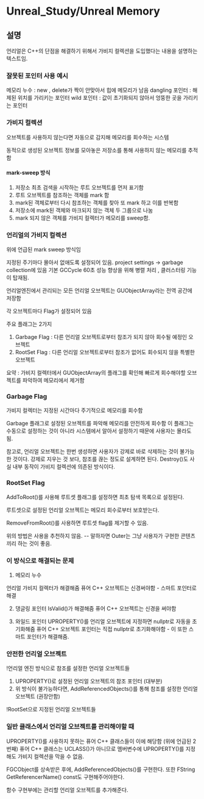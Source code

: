 # Unreal_Study/Unreal Memory

## 설명

언리얼은 C++의 단점을 해결하기 위해서 가비지 컬렉션을 도입했다는 내용을 설명하는 텍스트임.

### 잘못된 포인터 사용 예시

메모리 누수 : new , delete가 짝이 안맞아서 힙에 메모리가 남음
dangling 포인터 : 해제된 위치를 가리키는 포인터
wild 포인터 : 값이 초기화되지 않아서 엉뚱한 곳을 가리키는 포인터

### 가비지 컬렉션

오브젝트를 사용하지 않는다면 자동으로 감지해 메모리를 회수하는 시스템

동적으로 생성된 오브젝트 정보를 모아놓은 저장소를 통해 사용하지 않는 메모리를 추적함

#### mark-sweep 방식

1. 저장소 최초 검색을 시작하는 루트 오브젝트를 먼저 표기함
2. 루트 오브젝트를 참조하는 객체를 mark 함
3. mark된 객체로부터 다시 참조하는 객체를 찾아 또 mark 하고 이를 반복함
4. 저장소에 mark된 객체와 마크되지 않는 객체 두 그룹으로 나눔
5. mark 되지 않은 객체를 가비지 컬렉터가 메모리를 sweep함.

### 언리얼의 가비지 컬렉션

위에 언급된 mark sweep 방식임

지정된 주기마다 몰아서 없애도록 설정되어 있음.
project settings -> garbage collection에 있음 기본 GCCycle 60초
성능 향상을 위해 병렬 처리 , 클러스터링 기능이 탑재됨.

언리얼엔진에서 관리되는 모든 언리얼 오브젝트는 GUObjectArray라는 전역 공간에 저장함

각 오브젝트마다 Flag가 설정되어 있음

주요 플래그는 2가지

1. Garbage Flag : 다른 언리얼 오브젝트로부터 참조가 되지 않아 회수될 예정인 오브젝트
2. RootSet Flag : 다른 언리얼 오브젝트로부터 참조가 없어도 회수되지 않을 특별한 오브젝트

요약 : 가비지 컬렉터에서 GUObjectArray의 플래그를 확인해 빠르게 회수해야할 오브젝트를 파악하여 메모리에서 제거함

### Garbage Flag

가비지 컬렉터는 지정된 시간마다 주기적으로 메모리를 회수함

Garbage 플래그로 설정된 오브젝트를 파악해 메모리를 안전하게 회수함
이 플래그는 수동으로 설정하는 것이 아니라 시스템에서 알아서 설정하기 때문에 사용자는 몰라도 됨.

참고로, 언리얼 오브젝트는 한번 생성하면 사용자가 강제로 바로 삭제하는 것이 불가능한 것이다.
강제로 지우는 것 보다, 참조를 끊는 정도로 설계하면 된다.
Destroy()도 사실 내부 동작이 가비지 컬렉션에 의존된 방식이다.

### RootSet Flag

AddToRoot()를 사용해 루트셋 플래그를 설정하면 최초 탐색 목록으로 설정된다.

루트셋으로 설정된 언리얼 오브젝트는 메모리 회수로부터 보호받는다.

RemoveFromRoot()를 사용하면 루트셋 flag를 제거할 수 있음.

위의 방법은 사용을 추천하지 않음. -- 말하자면 Outer는 그냥 사용자가 구현한 콘텐츠끼리 하는 것이 좋음.


### 이 방식으로 해결되는 문제

1. 메모리 누수

언리얼 가비지 컬렉터가 해결해줌
퓨어 C++ 오브젝트는 신경써야함 - 스마트 포인터로 해결

2. 댕글링 포인터
IsValid()가 해결해줌
퓨어 C++ 오브젝트는 신경을 써야함

3. 와일드 포인터
UPROPERTY()를 언리얼 오브젝트에 지정하면 nullptr로 자동을 초기화해줌
퓨어 C++ 오브젝트 포인터는 직접 nullptr로 초기화해야함 - 이 또한 스마트 포인터가 해결해줌.
 
### 안전한 언리얼 오브젝트

!언리얼 엔진 방식으로 참조를 설정한 언리얼 오브젝트들
1. UPROPERTY()로 설정된 언리얼 오브젝트의 참조 포인터 (대부분)
2. 위 방식이 불가능하다면, AddReferencedObjects()를 통해 참조를 설정한 언리얼 오브젝트 (권장안함)

!RootSet으로 지정된 언리얼 오브젝트들



### 일반 클래스에서 언리얼 오브젝트를 관리해야할 때

UPROPERTY()를 사용하지 못하는 퓨어 C++ 클래스들이 이에 해당함 (위에 언급된 2번째)
퓨어 C++ 클래스는 UCLASS()가 아니므로 멤버변수에 UPROPERTY()를 지정해도 가비지 컬렉션을 막을 수 없음.

FGCObject를 상속받은 후에, AddReferencedObjects()를 구현한다.
또한 FString GetReferencerName() const도 구현해주어야한다.

함수 구현부에는 관리할 언리얼 오브젝트를 추가해준다.

